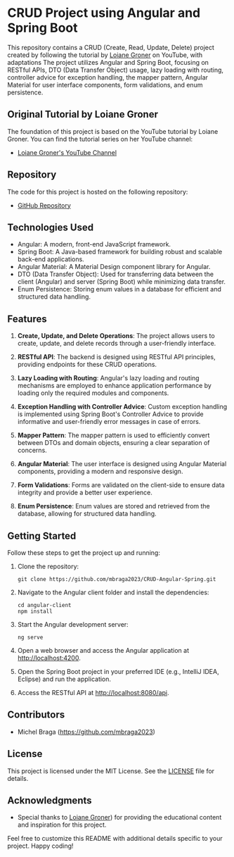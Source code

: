# CRUD Project using Angular and Spring Boot

This repository contains a CRUD (Create, Read, Update, Delete) project created by following the tutorial by [Loiane Groner](https://www.youtube.com/@loianegroner) on YouTube, with adaptations The project utilizes Angular and Spring Boot, focusing on RESTful APIs, DTO (Data Transfer Object) usage, lazy loading with routing, controller advice for exception handling, the mapper pattern, Angular Material for user interface components, form validations, and enum persistence.

## Original Tutorial by Loiane Groner

The foundation of this project is based on the YouTube tutorial by Loiane Groner. You can find the tutorial series on her YouTube channel:

- [Loiane Groner's YouTube Channel](https://www.youtube.com/@loianegroner)

## Repository

The code for this project is hosted on the following repository:

- [GitHub Repository](https://github.com/mbraga2023/CRUD-Angular-Spring)

## Technologies Used

- Angular: A modern, front-end JavaScript framework.
- Spring Boot: A Java-based framework for building robust and scalable back-end applications.
- Angular Material: A Material Design component library for Angular.
- DTO (Data Transfer Object): Used for transferring data between the client (Angular) and server (Spring Boot) while minimizing data transfer.
- Enum Persistence: Storing enum values in a database for efficient and structured data handling.

## Features

1. **Create, Update, and Delete Operations**: The project allows users to create, update, and delete records through a user-friendly interface.

2. **RESTful API**: The backend is designed using RESTful API principles, providing endpoints for these CRUD operations.

3. **Lazy Loading with Routing**: Angular's lazy loading and routing mechanisms are employed to enhance application performance by loading only the required modules and components.

4. **Exception Handling with Controller Advice**: Custom exception handling is implemented using Spring Boot's Controller Advice to provide informative and user-friendly error messages in case of errors.

5. **Mapper Pattern**: The mapper pattern is used to efficiently convert between DTOs and domain objects, ensuring a clear separation of concerns.

6. **Angular Material**: The user interface is designed using Angular Material components, providing a modern and responsive design.

7. **Form Validations**: Forms are validated on the client-side to ensure data integrity and provide a better user experience.

8. **Enum Persistence**: Enum values are stored and retrieved from the database, allowing for structured data handling.

## Getting Started

Follow these steps to get the project up and running:

1. Clone the repository:

   ```
   git clone https://github.com/mbraga2023/CRUD-Angular-Spring.git
   ```

2. Navigate to the Angular client folder and install the dependencies:

   ```
   cd angular-client
   npm install
   ```

3. Start the Angular development server:

   ```
   ng serve
   ```

4. Open a web browser and access the Angular application at [http://localhost:4200](http://localhost:4200).

5. Open the Spring Boot project in your preferred IDE (e.g., IntelliJ IDEA, Eclipse) and run the application.

6. Access the RESTful API at [http://localhost:8080/api](http://localhost:8080/api).

## Contributors

- Michel Braga (https://github.com/mbraga2023)

## License

This project is licensed under the MIT License. See the [LICENSE](LICENSE) file for details.

## Acknowledgments

- Special thanks to [Loiane Groner](https://www.youtube.com/@loianegroner)) for providing the educational content and inspiration for this project.

Feel free to customize this README with additional details specific to your project. Happy coding!

